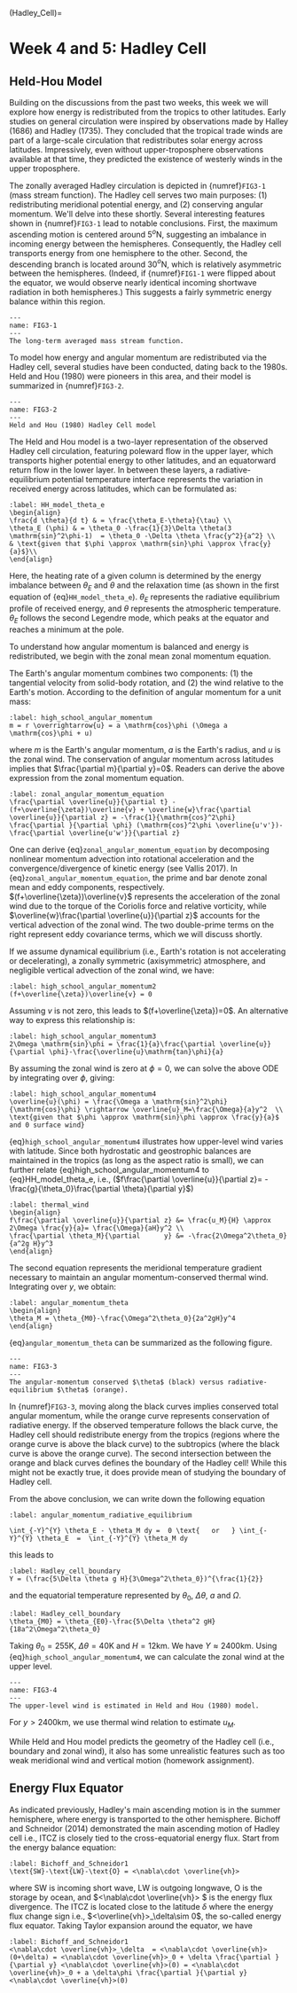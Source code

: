 (Hadley_Cell)=
# Week 4 and 5: Hadley Cell 
## Held-Hou Model

Building on the discussions from the past two weeks, this week we will explore how energy is redistributed from the tropics to other latitudes. Early studies on general circulation were inspired by observations made by Halley (1686) and Hadley (1735). They concluded that the tropical trade winds are part of a large-scale circulation that redistributes solar energy across latitudes. Impressively, even without upper-troposphere observations available at that time, they predicted the existence of westerly winds in the upper troposphere.

The zonally averaged Hadley circulation is depicted in {numref}`FIG3-1` (mass stream function). The Hadley cell serves two main purposes: (1) redistributing meridional potential energy, and (2) conserving angular momentum. We'll delve into these shortly. Several interesting features shown in {numref}`FIG3-1` lead to notable conclusions. First, the maximum ascending motion is centered around $5^o$N, suggesting an imbalance in incoming energy between the hemispheres. Consequently, the Hadley cell transports energy from one hemisphere to the other. Second, the descending branch is located around 30$^o$N, which is relatively asymmetric between the hemispheres. (Indeed, if {numref}`FIG1-1` were flipped about the equator, we would observe nearly identical incoming shortwave radiation in both hemispheres.) This suggests a fairly symmetric energy balance within this region.


```{figure} ../tropical-dynamics-figures/mass_stream_function.png
---
name: FIG3-1
---
The long-term averaged mass stream function. 
``` 

To model how energy and angular momentum are redistributed via the Hadley cell, several studies have been conducted, dating back to the 1980s. Held and Hou (1980) were pioneers in this area, and their model is summarized in {numref}`FIG3-2`.


```{figure} ../tropical-dynamics-figures/Held-and-Hou.png
---
name: FIG3-2
---
Held and Hou (1980) Hadley Cell model
```

The Held and Hou model is a two-layer representation of the observed Hadley cell circulation, featuring poleward flow in the upper layer, which transports higher potential energy to other latitudes, and an equatorward return flow in the lower layer. In between these layers, a radiative-equilibrium potential temperature interface represents the variation in received energy across latitudes, which can be formulated as:

```{math}
:label: HH_model_theta_e
\begin{align}
\frac{d \theta}{d t} & = \frac{\theta_E-\theta}{\tau} \\
\theta_E (\phi) & = \theta_0 -\frac{1}{3}\Delta \theta(3 \mathrm{sin}^2\phi-1)  = \theta_0 -\Delta \theta \frac{y^2}{a^2} \\
& \text{given that $\phi \approx \mathrm{sin}\phi \approx \frac{y}{a}$}\\
\end{align}
```
Here, the heating rate of a given column is determined by the energy imbalance between $\theta_E$ and $\theta$ and the relaxation time (as shown in the first equation of {eq}`HH_model_theta_e`). $\theta_E$ represents the radiative equilibrium profile of received energy, and $\theta$ represents the atmospheric temperature. $\theta_E$ follows the second Legendre mode, which peaks at the equator and reaches a minimum at the pole.

To understand how angular momentum is balanced and energy is redistributed, we begin with the zonal mean zonal momentum equation.

The Earth's angular momentum combines two components: (1) the tangential velocity from solid-body rotation, and (2) the wind relative to the Earth's motion. According to the definition of angular momentum for a unit mass:

```{math}
:label: high_school_angular_momentum
m = r \overrightarrow{u} = a \mathrm{cos}\phi (\Omega a \mathrm{cos}\phi + u)  
```

where $m$ is the Earth's angular momentum, $a$ is the Earth's radius, and $u$ is the zonal wind. The conservation of angular momentum across latitudes implies that $\frac{\partial m}{\partial y}=0$. Readers can derive the above expression from the zonal momentum equation.

```{math}
:label: zonal_angular_momentum_equation
\frac{\partial \overline{u}}{\partial t} - (f+\overline{\zeta})\overline{v} + \overline{w}\frac{\partial \overline{u}}{\partial z} = -\frac{1}{\mathrm{cos}^2\phi} \frac{\partial }{\partial \phi} (\mathrm{cos}^2\phi \overline{u'v'})-\frac{\partial \overline{u'w'}}{\partial z}
```

One can derive {eq}`zonal_angular_momentum_equation` by decomposing nonlinear momentum advection into rotational acceleration and the convergence/divergence of kinetic energy (see Vallis 2017). In {eq}`zonal_angular_momentum_equation`, the prime and bar denote zonal mean and eddy components, respectively. $(f+\overline{\zeta})\overline{v}$ represents the acceleration of the zonal wind due to the torque of the Coriolis force and relative vorticity, while $\overline{w}\frac{\partial \overline{u}}{\partial z}$ accounts for the vertical advection of the zonal wind. The two double-prime terms on the right represent eddy covariance terms, which we will discuss shortly.

If we assume dynamical equilibrium (i.e., Earth's rotation is not accelerating or decelerating), a zonally symmetric (axisymmetric) atmosphere, and negligible vertical advection of the zonal wind, we have:

```{math}
:label: high_school_angular_momentum2
(f+\overline{\zeta})\overline{v} = 0 
```

Assuming $v$ is not zero, this leads to $(f+\overline{\zeta})=0$. An alternative way to express this relationship is:

```{math}
:label: high_school_angular_momentum3
2\Omega \mathrm{sin}\phi = \frac{1}{a}\frac{\partial \overline{u}}{\partial \phi}-\frac{\overline{u}\mathrm{tan}\phi}{a}
```

By assuming the zonal wind is zero at $\phi=0$, we can solve the above ODE by integrating over $\phi$, giving:

```{math}
:label: high_school_angular_momentum4
\overline{u}(\phi) = \frac{\Omega a \mathrm{sin}^2\phi}{\mathrm{cos}\phi} \rightarrow \overline{u}_M=\frac{\Omega}{a}y^2  \\ 
\text{given that $\phi \approx \mathrm{sin}\phi \approx \frac{y}{a}$ and 0 surface wind}
```
{eq}`high_school_angular_momentum4` illustrates how upper-level wind varies with latitude. Since both hydrostatic and geostrophic balances are maintained in the tropics (as long as the aspect ratio is small), we can further relate {eq}high_school_angular_momentum4 to {eq}HH_model_theta_e, i.e., ($f\frac{\partial \overline{u}}{\partial z}= -\frac{g}{\theta_0}\frac{\partial \theta}{\partial y}$)

```{math}
:label: thermal_wind
\begin{align}
f\frac{\partial \overline{u}}{\partial z} &= \frac{u_M}{H} \approx 2\Omega \frac{y}{a}= \frac{\Omega}{aH}y^2 \\
\frac{\partial \theta_M}{\partial      y} &= -\frac{2\Omega^2\theta_0}{a^2g H}y^3 
\end{align}
```

The second equation represents the meridional temperature gradient necessary to maintain an angular momentum-conserved thermal wind. Integrating over $y$, we obtain:

```{math}
:label: angular_momentum_theta
\begin{align}
\theta_M = \theta_{M0}-\frac{\Omega^2\theta_0}{2a^2gH}y^4
\end{align}
```

{eq}`angular_momentum_theta` can be summarized as the following figure. 

```{figure} ../tropical-dynamics-figures/angular_momentum_energy_balance.png
---
name: FIG3-3
---
The angular-momentum conserved $\theta$ (black) versus radiative-equilibrium $\theta$ (orange). 
``` 
In {numref}`FIG3-3`, moving along the black curves implies conserved total angular momentum, while the orange curve represents conservation of radiative energy. If the observed temperature follows the black curve, the Hadley cell should redistribute energy from the tropics (regions where the orange curve is above the black curve) to the subtropics (where the black curve is above the orange curve). The second intersection between the orange and black curves defines the boundary of the Hadley cell! While this might not be exactly true, it does provide mean of studying the boundary of Hadley cell. 

From the above conclusion, we can write down the following equation 

```{math}
:label: angular_momentum_radiative_equilibrium

\int_{-Y}^{Y} \theta_E - \theta_M dy =  0 \text{   or   } \int_{-Y}^{Y} \theta_E  =  \int_{-Y}^{Y} \theta_M dy
```
this leads to 

```{math}
:label: Hadley_cell_boundary
Y = (\frac{5\Delta \theta g H}{3\Omega^2\theta_0})^{\frac{1}{2}}
```

and the equatorial temperature represented by $\theta_0$, $\Delta\theta$, $a$ and $\Omega$. 

```{math}
:label: Hadley_cell_boundary
\theta_{M0} = \theta_{E0}-\frac{5\Delta \theta^2 gH}{18a^2\Omega^2\theta_0}
```

Taking $\theta_0=255\text{K}$, $\Delta \theta=40\text{K}$ and $H=12\text{km}$. We have $Y\approx2400\text{km}$. Using {eq}`high_school_angular_momentum4`, we can calculate the zonal wind at the upper level. 

```{figure} ../tropical-dynamics-figures/u_M.png
---
name: FIG3-4
---
The upper-level wind is estimated in Held and Hou (1980) model. 
```

For $y>2400\text{km}$, we use thermal wind relation to estimate $u_M$.  

While Held and Hou model predicts the geometry of the Hadley cell (i.e., boundary and zonal wind), it also has some unrealistic features such as too weak meridional wind and vertical motion (homework assignment).   


## Energy Flux Equator 
As indicated previously, Hadley's main ascending motion is in the summer hemisphere, where energy is transported to the other hemisphere. Bichoff and Schneidor (2014) demonstrated the main ascending motion of Hadley cell i.e., ITCZ is closely tied to the cross-equatorial energy flux. Start from the energy balance equation:    

```{math}
:label: Bichoff_and_Schneidor1
\text{SW}-\text{LW}-\text{O} = <\nabla\cdot \overline{vh}> 
```

where $\text{SW}$ is incoming short wave, $\text{LW}$ is outgoing longwave, $\text{O}$ is the storage by ocean, and $<\nabla\cdot \overline{vh}> $ is the energy flux divergence. The ITCZ is located close to the latitude $\delta$ where the energy flux change sign i.e., $<\overline{vh}>_\delta\sim 0$, the so-called energy flux equator. Taking Taylor expansion around the equator, we have 


```{math}
:label: Bichoff_and_Schneidor1
<\nabla\cdot \overline{vh}>_\delta  = <\nabla\cdot \overline{vh}> (0+\delta) = <\nabla\cdot \overline{vh}>_0 + \delta \frac{\partial }{\partial y} <\nabla\cdot \overline{vh}>(0) = <\nabla\cdot \overline{vh}>_0 + a \delta\phi \frac{\partial }{\partial y} <\nabla\cdot \overline{vh}>(0)
```


